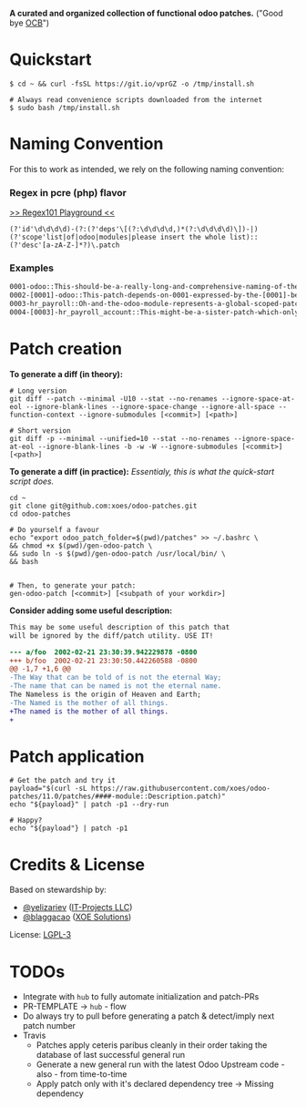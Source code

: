 **A curated and organized collection of functional odoo patches.**
("Good bye [OCB](https://github.com/oca/ocb)")

# Quickstart
```
$ cd ~ && curl -fsSL https://git.io/vprGZ -o /tmp/install.sh

# Always read convenience scripts downloaded from the internet
$ sudo bash /tmp/install.sh
```

# Naming Convention

For this to work as intended, we rely on the following naming convention:

### Regex in pcre (php) flavor

[>> Regex101 Playground <<](https://regex101.com/r/kv21jD/2)

```regex
(?'id'\d\d\d\d)-(?:(?'deps'\[(?:\d\d\d\d,)*(?:\d\d\d\d)\])-|)(?'scope'list|of|odoo|modules|please insert the whole list)::(?'desc'[a-zA-Z-]*?)\.patch
```

### Examples
```bash
0001-odoo::This-should-be-a-really-long-and-comprehensive-naming-of-the-patch-to-save-on-OP-hoops.patch
0002-[0001]-odoo::This-patch-depends-on-0001-expressed-by-the-[0001]-before-the-module.patch
0003-hr_payroll::Oh-and-the-odoo-module-represents-a-global-scoped-patch-which-spans-more-than-one-module.patch
0004-[0003]-hr_payroll_account::This-might-be-a-sister-patch-which-only-can-be-applied-if-the-module-will-be-installed.patch
```

# Patch creation

**To generate a diff (in theory):**
```
# Long version
git diff --patch --minimal -U10 --stat --no-renames --ignore-space-at-eol --ignore-blank-lines --ignore-space-change --ignore-all-space --function-context --ignore-submodules [<commit>] [<path>]

# Short version
git diff -p --minimal --unified=10 --stat --no-renames --ignore-space-at-eol --ignore-blank-lines -b -w -W --ignore-submodules [<commit>] [<path>]
```

**To generate a diff (in practice):**
_Essentialy, this is what the quick-start script does._
```
cd ~
git clone git@github.com:xoes/odoo-patches.git
cd odoo-patches

# Do yourself a favour
echo "export odoo_patch_folder=$(pwd)/patches" >> ~/.bashrc \
&& chmod +x $(pwd)/gen-odoo-patch \
&& sudo ln -s $(pwd)/gen-odoo-patch /usr/local/bin/ \
&& bash


# Then, to generate your patch:
gen-odoo-patch [<commit>] [<subpath of your workdir>]
```

**Consider adding some useful description:**
```patch
This may be some useful description of this patch that
will be ignored by the diff/patch utility. USE IT!

--- a/foo  2002-02-21 23:30:39.942229878 -0800
+++ b/foo  2002-02-21 23:30:50.442260588 -0800
@@ -1,7 +1,6 @@
-The Way that can be told of is not the eternal Way;
-The name that can be named is not the eternal name.
The Nameless is the origin of Heaven and Earth;
-The Named is the mother of all things.
+The named is the mother of all things.
+
```

# Patch application
```
# Get the patch and try it
payload="$(curl -sL https://raw.githubusercontent.com/xoes/odoo-patches/11.0/patches/####-module::Description.patch)"
echo "${payload}" | patch -p1 --dry-run

# Happy?
echo "${payload"} | patch -p1
```


# Credits & License

Based on stewardship by:
 - [@yelizariev](https://github.com/yelizariev) ([IT-Projects LLC](https://it-projects.info))
 - [@blaggacao](https://github.com/blaggacao) ([XOE Solutions](https://xoe.solutions))

License: [LGPL-3](https://www.gnu.org/licenses/lgpl-3.0.en.html)


# TODOs

- Integrate with `hub` to fully automate initialization and patch-PRs
- PR-TEMPLATE -> `hub` - flow
- Do always try to pull before generating a patch & detect/imply next patch number
- Travis
  - Patches apply ceteris paribus cleanly in their order taking the database of last successful general run
  - Generate a new general run with the latest Odoo Upstream code - also - from time-to-time
  - Apply patch only with it's declared dependency tree -> Missing dependency